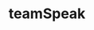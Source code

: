 ---
title: teamSpeak
icon: fa-brands fa-teamspeak
order: 2
category:
  - 服务器
tag:
  - 语音服务器
  - 高音质
  - 自建
---